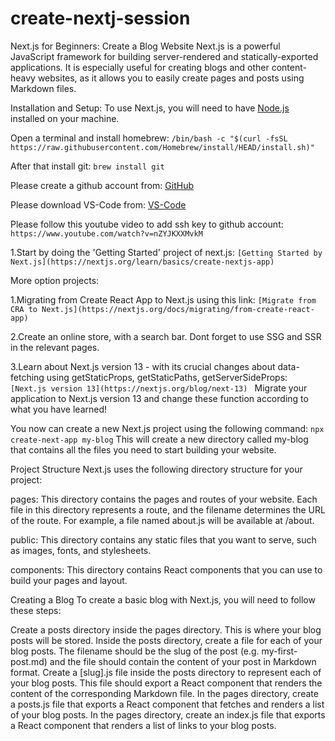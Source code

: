 # create-nextj-session

Next.js for Beginners: Create a Blog Website
Next.js is a powerful JavaScript framework for building server-rendered and statically-exported applications.
It is especially useful for creating blogs and other content-heavy websites, as it allows you to easily create pages and posts using Markdown files.

Installation and Setup:
To use Next.js, you will need to have [Node.js](https://nodejs.org/en/) installed on your machine.

Open a terminal and install homebrew:
```/bin/bash -c "$(curl -fsSL https://raw.githubusercontent.com/Homebrew/install/HEAD/install.sh)"```

After that install git:
```brew install git```

Please create a github account from:
[GitHub](https://github.com/)

Please download VS-Code from:
[VS-Code](https://code.visualstudio.com/download)

Please follow this youtube video to add ssh key to github account:
```https://www.youtube.com/watch?v=nZYJKXXMvkM```

1.Start by doing the 'Getting Started' project of next.js:
```[Getting Started by Next.js](https://nextjs.org/learn/basics/create-nextjs-app)```

More option projects:

1.Migrating from Create React App to Next.js using this link:
```[Migrate from CRA to Next.js](https://nextjs.org/docs/migrating/from-create-react-app)```

2.Create an online store, with a search bar. Dont forget to use SSG and SSR in the relevant pages.

3.Learn about Next.js version 13 - with its crucial changes about data-fetching using getStaticProps, getStaticPaths, getServerSideProps: ```[Next.js version 13](https://nextjs.org/blog/next-13) ```
  Migrate your application to Next.js version 13 and change these function according to what you have learned!
  
You now can create a new Next.js project using the following command:
```npx create-next-app my-blog```
This will create a new directory called my-blog that contains all the files you need to start building your website.

Project Structure
Next.js uses the following directory structure for your project:

pages: This directory contains the pages and routes of your website.
Each file in this directory represents a route, and the filename determines the URL of the route.
For example, a file named about.js will be available at /about.

public: This directory contains any static files that you want to serve, such as images, fonts, and stylesheets.

components: This directory contains React components that you can use to build your pages and layout.

Creating a Blog
To create a basic blog with Next.js, you will need to follow these steps:

Create a posts directory inside the pages directory. This is where your blog posts will be stored.
Inside the posts directory, create a file for each of your blog posts. The filename should be the slug of the post (e.g. my-first-post.md) and the file should contain the content of your post in Markdown format.
Create a [slug].js file inside the posts directory to represent each of your blog posts. This file should export a React component that renders the content of the corresponding Markdown file.
In the pages directory, create a posts.js file that exports a React component that fetches and renders a list of your blog posts.
In the pages directory, create an index.js file that exports a React component that renders a list of links to your blog posts.
